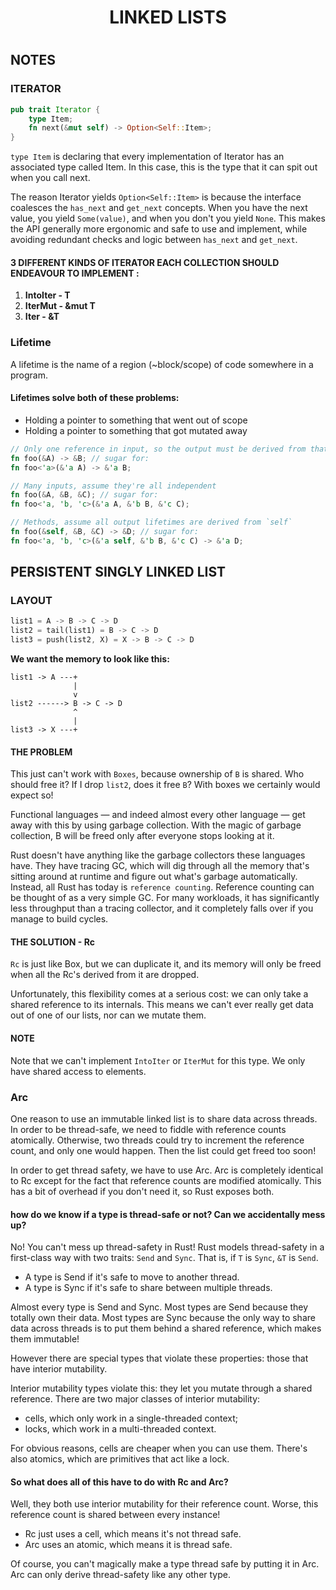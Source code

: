 <h1 align="center">LINKED LISTS<h1>

## NOTES

### ITERATOR

```rs
pub trait Iterator {
    type Item;
    fn next(&mut self) -> Option<Self::Item>;
}
```

`type Item` is declaring that every implementation of Iterator has an associated type called Item. 
In this case, this is the type that it can spit out when you call next.

The reason Iterator yields `Option<Self::Item>` is because the interface coalesces the `has_next` and `get_next` concepts.
When you have the next value, you yield `Some(value)`, and when you don't you yield `None`. 
This makes the API generally more ergonomic and safe to use and implement, while avoiding redundant checks and logic between `has_next` and `get_next`.

#### 3 DIFFERENT KINDS OF ITERATOR EACH COLLECTION SHOULD ENDEAVOUR TO IMPLEMENT :

1. **IntoIter - T**
2. **IterMut - &mut T**
3. **Iter - &T**

### Lifetime

A lifetime is the name of a region (~block/scope) of code somewhere in a program.
#### Lifetimes solve both of these problems:

- Holding a pointer to something that went out of scope
- Holding a pointer to something that got mutated away

```rs
// Only one reference in input, so the output must be derived from that input
fn foo(&A) -> &B; // sugar for:
fn foo<'a>(&'a A) -> &'a B;

// Many inputs, assume they're all independent
fn foo(&A, &B, &C); // sugar for:
fn foo<'a, 'b, 'c>(&'a A, &'b B, &'c C);

// Methods, assume all output lifetimes are derived from `self`
fn foo(&self, &B, &C) -> &D; // sugar for:
fn foo<'a, 'b, 'c>(&'a self, &'b B, &'c C) -> &'a D;
```

## PERSISTENT SINGLY LINKED LIST

### LAYOUT

```rs
list1 = A -> B -> C -> D
list2 = tail(list1) = B -> C -> D
list3 = push(list2, X) = X -> B -> C -> D
```

**We want the memory to look like this:**

```
list1 -> A ---+
              |
              v
list2 ------> B -> C -> D
              ^
              |
list3 -> X ---+
```

#### THE PROBLEM

This just can't work with `Boxes`, because ownership of `B` is shared. Who should free it? If I drop `list2`, does it free `B`? With boxes we certainly would expect so!

Functional languages — and indeed almost every other language — get away with this by using garbage collection. 
With the magic of garbage collection, B will be freed only after everyone stops looking at it.

Rust doesn't have anything like the garbage collectors these languages have. 
They have tracing GC, which will dig through all the memory that's sitting around at runtime and figure out what's garbage automatically. 
Instead, all Rust has today is `reference counting`.
Reference counting can be thought of as a very simple GC. 
For many workloads, it has significantly less throughput than a tracing collector, 
and it completely falls over if you manage to build cycles. 

#### THE SOLUTION - Rc

`Rc` is just like Box, but we can duplicate it, 
and its memory will only be freed when all the Rc's derived from it are dropped.

Unfortunately, this flexibility comes at a serious cost:
we can only take a shared reference to its internals. This means 
we can't ever really get data out of one of our lists, nor can we mutate them.

#### NOTE

Note that we can't implement `IntoIter` or `IterMut` for this type.
We only have shared access to elements.

### Arc

One reason to use an immutable linked list is to share data across threads.
In order to be thread-safe, we need to fiddle with reference counts atomically. 
Otherwise, two threads could try to increment the reference count, and only one would happen. 
Then the list could get freed too soon!

In order to get thread safety, we have to use Arc. 
Arc is completely identical to Rc except for the fact that reference counts are modified atomically. 
This has a bit of overhead if you don't need it, so Rust exposes both.

#### how do we know if a type is thread-safe or not? Can we accidentally mess up?


No! You can't mess up thread-safety in Rust!
Rust models thread-safety in a first-class way with two traits:
`Send` and `Sync`.
That is, if `T` is `Sync`, `&T` is `Send`.

- A type is Send if it's safe to move to another thread. 
- A type is Sync if it's safe to share between multiple threads.

Almost every type is Send and Sync. 
Most types are Send because they totally own their data.
Most types are Sync because the only way to share data across threads is to put them behind a shared reference, which makes them immutable!

However there are special types that violate these properties: 
those that have interior mutability.

Interior mutability types violate this: 
they let you mutate through a shared reference.
There are two major classes of interior mutability:
- cells, which only work in a single-threaded context;
- locks, which work in a multi-threaded context. 

For obvious reasons, cells are cheaper when you can use them.
There's also atomics, which are primitives that act like a lock.

#### So what does all of this have to do with Rc and Arc?

Well, they both use interior mutability for their reference count.
Worse, this reference count is shared between every instance! 
- Rc just uses a cell, which means it's not thread safe. 
- Arc uses an atomic, which means it is thread safe. 

Of course, you can't magically make a type thread safe by putting it in Arc.
Arc can only derive thread-safety like any other type.
